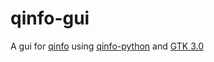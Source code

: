 # qinfo-gui

A gui for [qinfo](https://github.com/el-wumbus/qinfo) using [qinfo-python](https://github.com/el-wumbus/qinfo-python) and [GTK 3.0](https://docs.gtk.org/gtk3/)
